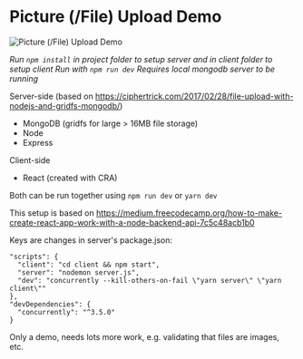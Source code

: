 # Picture (/File) Upload Demo

![Picture (/File) Upload Demo](/file_upload.png)

*Run `npm install` in project folder to setup server and in client folder to setup client*
*Run with `npm run dev`*
*Requires local mongodb server to be running*

Server-side (based on https://ciphertrick.com/2017/02/28/file-upload-with-nodejs-and-gridfs-mongodb/)
- MongoDB (gridfs for large > 16MB file storage)
- Node
- Express

Client-side
- React (created with CRA)

Both can be run together using
`npm run dev` or `yarn dev`

This setup is based on https://medium.freecodecamp.org/how-to-make-create-react-app-work-with-a-node-backend-api-7c5c48acb1b0

Keys are changes in server's package.json:

```
"scripts": {
  "client": "cd client && npm start",
  "server": "nodemon server.js",
  "dev": "concurrently --kill-others-on-fail \"yarn server\" \"yarn client\""
},
"devDependencies": {
  "concurrently": "^3.5.0"
}
```


Only a demo, needs lots more work, e.g. validating that files are images, etc.
